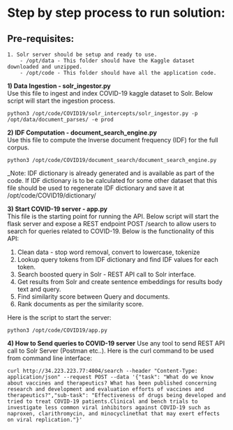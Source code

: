 # Step by step process to run solution:

## Pre-requisites:
    1. Solr server should be setup and ready to use.
        - /opt/data - This folder should have the Kaggle dataset downloaded and unzipped.
        - /opt/code - This folder should have all the application code.

**1)  Data Ingestion - solr_ingestor.py**<br/>
  Use this file to ingest and index COVID-19 kaggle dataset to Solr. Below script will start the ingestion process.
  
    python3 /opt/code/COVID19/solr_intercepts/solr_ingestor.py -p /opt/data/document_parses/ -e prod
  
  
**2) IDF Computation - document_search_engine.py**<br/>
  Use this file to compute the Inverse document frequency (IDF) for the full corpus.
  
    python3 /opt/code/COVID19/document_search/document_search_engine.py
    
  _Note: IDF dictionary is already generated and is available as part of the code. If IDF dictionary is to be calculated for some other dataset that this file should be used to regenerate IDF dictionary and save it at /opt/code/COVID19/dictionary/

**3) Start COVID-19 server - app.py**<br/>
  This file is the starting point for running the API. Below script will start the flask server and expose a REST endpoint POST /search to allow users to search for queries related to COVID-19. Below is the functionality of this API:
  1) Clean data - stop word removal, convert to lowercase, tokenize
  2) Lookup query tokens from IDF dictionary and find IDF values
 for each token.
 3) Search boosted query in Solr - REST API call to Solr interface.
 4) Get results from Solr and create sentence embeddings for results body text and query.
 5) Find similarity score between Query and documents.
 6) Rank documents as per the similarity score.
 
 Here is the script to start the server:
 
    python3 /opt/code/COVID19/app.py
  
**4) How to Send queries to COVID-19 server**
  Use any tool to send REST API call to Solr Server (Postman etc..). Here is the curl command to be used from command line interface:
  
    curl http://34.223.223.77:4004/search --header "Content-Type: application/json" --request POST --data '{"task": "What do we know about vaccines and therapeutics? What has been published concerning research and development and evaluation efforts of vaccines and therapeutics?","sub-task": "Effectiveness of drugs being developed and tried to treat COVID-19 patients.Clinical and bench trials to investigate less common viral inhibitors against COVID-19 such as naproxen, clarithromycin, and minocyclinethat that may exert effects on viral replication."}'
